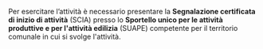 Per esercitare l’attività è necessario presentare la **Segnalazione certificata di inizio di attività** (SCIA) presso lo **Sportello unico per le attività produttive e per l'attività edilizia** (SUAPE) competente per il territorio comunale in cui si svolge l'attività. 
